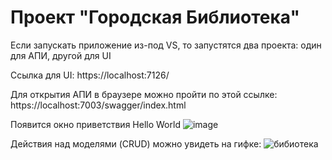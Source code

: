 # Проект "Городская Библиотека"

Если запускать приложение из-под VS, то запустятся два проекта: один для АПИ, другой для UI

Ссылка для UI:
https://localhost:7126/

Для открытия АПИ в браузере можно пройти по этой ссылке:
https://localhost:7003/swagger/index.html

Появится окно приветствия Hello World
![image](https://user-images.githubusercontent.com/106357376/171076175-5470d821-5b99-47d9-947b-7ef16aa9807e.png)

Действия над моделями (CRUD) можно увидеть на гифке:
![бибиотека](https://user-images.githubusercontent.com/106357376/171097216-2eb8c463-2201-4e35-9ad4-5c05ae08a7bf.gif)

